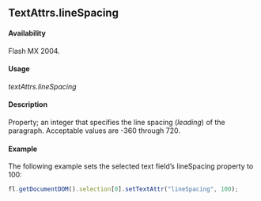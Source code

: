 ## TextAttrs.lineSpacing

#### Availability

Flash MX 2004.

#### Usage

*textAttrs.lineSpacing*

#### Description

Property; an integer that specifies the line spacing (*leading*) of the paragraph. Acceptable values are -360 through 720.

#### Example

The following example sets the selected text field’s lineSpacing property to 100:

```javascript
fl.getDocumentDOM().selection[0].setTextAttr("lineSpacing", 100);

```